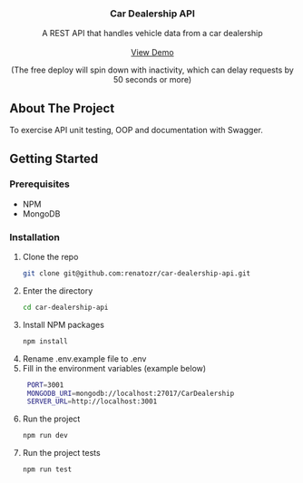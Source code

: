 <!-- PROJECT LOGO -->
<div align="center">
  <h3 align="center">Car Dealership API</h3>

  <p align="center">
    A REST API that handles vehicle data from a car dealership
    <br />
    <br />
    <a href="https://car-dealership-api-qqe5.onrender.com/documentation">View Demo</a>
    <p>(The free deploy will spin down with inactivity, which can delay requests by 50 seconds or more)</p>
  </p>
</div>

<!-- ABOUT THE PROJECT -->

## About The Project

To exercise API unit testing, OOP and documentation with Swagger.

<!-- GETTING STARTED -->

## Getting Started

### Prerequisites

- NPM
- MongoDB

### Installation

1. Clone the repo
   ```sh
   git clone git@github.com:renatozr/car-dealership-api.git
   ```
2. Enter the directory
   ```sh
   cd car-dealership-api
   ```
3. Install NPM packages
   ```sh
   npm install
   ```
4. Rename .env.example file to .env
5. Fill in the environment variables (example below)
   ```sh
    PORT=3001
    MONGODB_URI=mongodb://localhost:27017/CarDealership
    SERVER_URL=http://localhost:3001
   ```
6. Run the project
   ```sh
   npm run dev
   ```
7. Run the project tests
   ```sh
   npm run test
   ```
